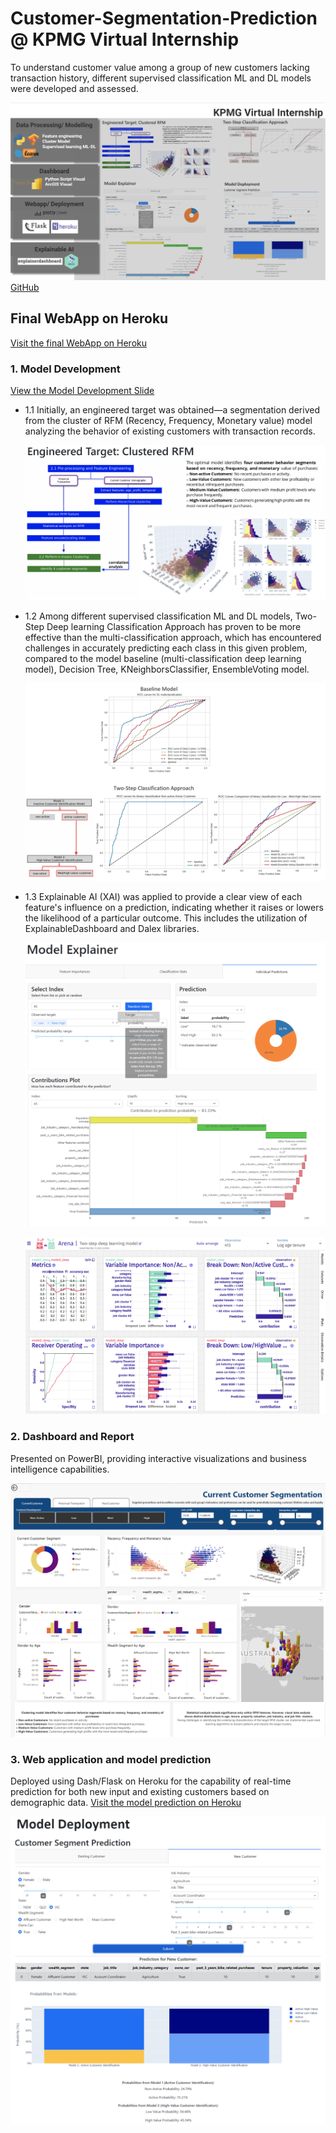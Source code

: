 # Customer-Segmentation-Prediction @ KPMG Virtual Internship

To understand customer value among a group of new customers lacking transaction history, different supervised classification ML and DL models were developed and assessed.

![KPMG](https://raw.githubusercontent.com/Primary43/kpmg-s-virtual-internship/main/asset/kpmg.png)
[GitHub](https://github.com/Primary43/kpmg-s-virtual-internship-customer-prediction)

## Final WebApp on Heroku
[Visit the final WebApp on Heroku](https://app-db1-5d66c8de929e.herokuapp.com/)

### 1. Model Development
[View the Model Development Slide](https://github.com/Primary43/kpmg-s-virtual-internship/blob/main/ModelDevelopment/Module_2_kpmg_slide.pdf)

- 1.1 Initially, an engineered target was obtained—a segmentation derived from the cluster of RFM (Recency, Frequency, Monetary value) model analyzing the behavior of existing customers with transaction records.
  
  ![RFM Cluster](https://raw.githubusercontent.com/Primary43/kpmg-s-virtual-internship/main/asset/cluster.png)

- 1.2 Among different supervised classification ML and DL models, Two-Step Deep learning Classification Approach has proven to be more effective than the multi-classification approach, which has encountered challenges in accurately predicting each class in this given problem, compared to the model baseline (multi-classification deep learning model), Decision Tree, KNeighborsClassifier, EnsembleVoting model.

  ![Two-Step Classification](https://raw.githubusercontent.com/Primary43/kpmg-s-virtual-internship/main/asset/two-step.png)

- 1.3 Explainable AI (XAI) was applied to provide a clear view of each feature's influence on a prediction, indicating whether it raises or lowers the likelihood of a particular outcome. This includes the utilization of ExplainableDashboard and Dalex libraries.

  ![XAI Explainer](https://raw.githubusercontent.com/Primary43/kpmg-s-virtual-internship/main/asset/explainer.png)
  
  ![XAI Arena](https://raw.githubusercontent.com/Primary43/kpmg-s-virtual-internship/main/asset/arena.png)

### 2. Dashboard and Report

Presented on PowerBI, providing interactive visualizations and business intelligence capabilities.

![PowerBI Dashboard](https://raw.githubusercontent.com/Primary43/kpmg-s-virtual-internship/main/asset/demo1.png)

### 3. Web application and model prediction

Deployed using Dash/Flask on Heroku for the capability of real-time prediction for both new input and existing customers based on demographic data.
[Visit the model prediction on Heroku](https://app-db1-5d66c8de929e.herokuapp.com/)

![Prediction WebApp](https://raw.githubusercontent.com/Primary43/kpmg-s-virtual-internship/main/asset/prediction.png)
